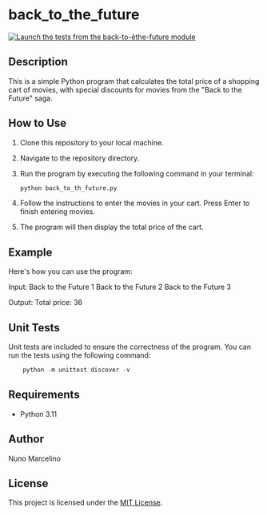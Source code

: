 # back_to_the_future

[![Launch the tests from the back-to-èthe-future module](https://github.com/NunoMars/back_to_the_future/actions/workflows/main.yml/badge.svg)](https://github.com/NunoMars/back_to_the_future/actions/workflows/main.yml)

## Description

This is a simple Python program that calculates the total price of a shopping cart of movies, with special discounts for movies from the "Back to the Future" saga.

## How to Use

1. Clone this repository to your local machine.
2. Navigate to the repository directory.
3. Run the program by executing the following command in your terminal:

    ```python
    python back_to_th_future.py
    ```

4. Follow the instructions to enter the movies in your cart. Press Enter to finish entering movies.
5. The program will then display the total price of the cart.

## Example

Here's how you can use the program:

Input:
Back to the Future 1
Back to the Future 2
Back to the Future 3

Output:
Total price: 36

## Unit Tests

Unit tests are included to ensure the correctness of the program. You can run the tests using the following command:

```python
    python -m unittest discover -v
```

## Requirements

- Python 3.11

## Author

Nuno Marcelino

## License

This project is licensed under the [MIT License](LICENSE).
